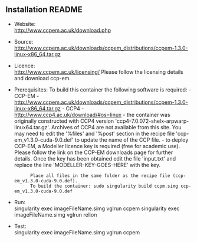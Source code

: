## Installation README

* Website:  
            http://www.ccpem.ac.uk/download.php

* Source:   
            http://www.ccpem.ac.uk/downloads/ccpem_distributions/ccpem-1.3.0-linux-x86_64.tar.gz

* Licence:  
            http://www.ccpem.ac.uk/licensing/
            Please follow the licensing details and download ccp-em.

* Prerequisites:
            To build this container the following software is required: 
            - CCP-EM - http://www.ccpem.ac.uk/downloads/ccpem_distributions/ccpem-1.3.0-linux-x86_64.tar.gz
            - CCP4   - http://www.ccp4.ac.uk/download/#os=linux - the container was originally constructed with CCP4 version 'ccp4-7.0.072-shelx-arpwarp-linux64.tar.gz'. Archives of CCP4 are not available from this site. You may need to edit the '%files' and '%post' section in the recipe file 'ccp-em_v1.3.0-cuda-9.0.def' to update the name of the CCP file.
            - to deploy CCP-EM, a Modeller licence key is required (free for academic use). Please follow the link on the CCP-EM downloads page for further details. Once the key has been obtained edit the file 'input.txt' and replace the line 'MODELLER-KEY-GOES-HERE' with the key.

            Place all files in the same folder as the recipe file (ccp-em_v1.3.0-cuda-9.0.def).
            To build the container: sudo singularity build ccpm.simg ccp-em_v1.3.0-cuda-9.0.def

* Run:      
            singularity exec imageFileName.simg vglrun ccpem
            singularity exec imageFileName.simg vglrun relion

* Test:     
            singularity exec imageFileName.simg vglrun ccpem
